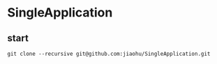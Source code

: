 # SingleApplication

## start
```shell
git clone --recursive git@github.com:jiaohu/SingleApplication.git
```
